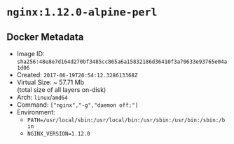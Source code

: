 # `nginx:1.12.0-alpine-perl`

## Docker Metadata

- Image ID: `sha256:48e8e7d164d270bf3485cc865a6a15832186d36410f3a70633e93765e04a1d06`
- Created: `2017-06-19T20:54:12.328613368Z`
- Virtual Size: ~ 57.71 Mb  
  (total size of all layers on-disk)
- Arch: `linux`/`amd64`
- Command: `["nginx","-g","daemon off;"]`
- Environment:
  - `PATH=/usr/local/sbin:/usr/local/bin:/usr/sbin:/usr/bin:/sbin:/bin`
  - `NGINX_VERSION=1.12.0`
